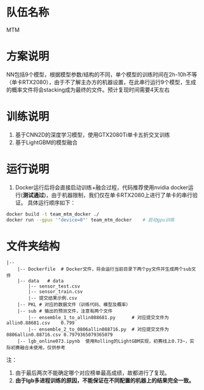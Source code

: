 # 队伍名称
MTM

# 方案说明

NN包括9个模型，根据模型参数/结构的不同，单个模型的训练时间在2h-10h不等（单卡RTX2080），由于不了解主办方的机器设置，在此串行运行9个模型，生成的概率文件将会stacking成为最终的文件。预计复现时间需要4天左右

# 训练说明
1. 基于CNN2D的深度学习模型，使用GTX2080Ti单卡五折交叉训练
2. 基于LightGBM的模型融合

# 运行说明
1. Docker运行后将会直接启动训练+融合过程，代码推荐使用nvidia docker运行(**测试通过**)，由于机器限制，我们仅在单卡RTX2080上进行了单卡的串行验证。
具体运行顺序如下：
```bash
docker build -t team_mtm_docker ./              
docker run --gpus '"device=0"' team_mtm_docker    # 启动gpu训练
``` 

# 文件夹结构
```
|--
    |-- Dockerfile  # Docker文件，将会运行当前目录下两个py文件并生成两个sub文件
    |-- data   # data
        |-- sensor_test.csv
        |-- sensor_train.csv
        |-- 提交结果示例.csv
    |-- PKL # 对应的数据文件（训练代码、模型及概率）
    |-- sub # 输出的预测文件，注意有两个文件
        |-- ensemble_1_to_allin088681.py      # 对应提交文件为 allin0.88681.csv	0.799
        |-- ensemble_2_to_0806allin088716.py  # 对应提交文件为 0806allin0.88716.csv 0.7979365079365079
    |-- lgb_online073.ipynb  使用Rolling的LightGBM实现，初赛线上0.73~，实际初赛融合未使用，仅供参考
```
注：
1. 由于最后两次不能确定哪个对应榜单最高成绩，故都进行了复现。
2. **由于lgb多进程训练的原因，不能保证在不同配置的机器上的结果完全一致。** 

